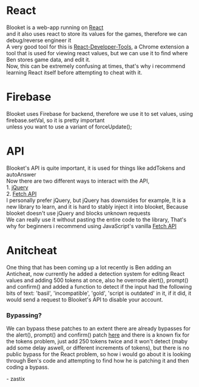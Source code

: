 
# React <!--- fuck react -->
Blooket is a web-app running on [React](https://reactjs.org/)<br>and it also uses react to store its values for the games, therefore we can debug/reverse engineer it <br>A very good tool for this is [React-Developer-Tools](https://chrome.google.com/webstore/detail/react-developer-tools/fmkadmapgofadopljbjfkapdkoienihi), a Chrome extension a tool that is used for viewing react values, but we can use it to find where Ben stores game data, and edit it.<br>
Now, this can be extremely confusing at times, that's why i recommend learning React itself before attempting to cheat with it.

# Firebase

Blooket uses Firebase for backend, therefore we use it to set values, using firebase.setVal, so it is pretty important<br>unless you want to use a variant of forceUpdate();

# API

Blooket's API is quite important, it is used for things like addTokens and autoAnswer<br>Now there are two different ways to interact with the API,<br>1. [jQuery](https://api.jquery.com/)<br>2. [Fetch API](https://developer.mozilla.org/en-US/docs/Web/API/Fetch_API)<br>I personally prefer jQuery, but jQuery has downsides for example, It is a new library to learn, and it is hard to stably inject it into blooket, Because blooket doesn't use jQuery and blocks unknown requests<br>We can really use it without pasting the entire code to the library, That's why for  beginners i recommend using JavaScript's vanilla [Fetch API](https://developer.mozilla.org/en-US/docs/Web/API/Fetch_API)

# Anitcheat

One thing that has been coming up a lot recently is Ben adding an Anticheat, now currently he added a detection system for editing React values and adding 500 tokens at once, also he overrode alert(), prompt() and confirm() and added a function to detect if the input had the following bits of text: 'basil', 'incompatible', 'gold', 'script is outdated' in it, if it did, it would send a request to Blooket's API to disable your account.

### Bypassing?

We can bypass these patches to an extent there are already bypasses for the alert(), prompt() and confirm() patch [here](https://github.com/ZasticBradyn/BlooketCheatTools/blob/main/bypasses/bypass.js) and there is a known fix for the tokens problem, just add 250 tokens twice and it won't detect (maby add some delay aswell, or different increments of tokens), but there is no public bypass for the React problem, so how i would go about it is looking through Ben's code and attempting to find how he is patching it and then coding a bypass.

<p>- zastix</p>
